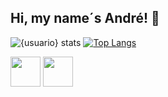 ## Hi, my name´s André! 👋

<!--
**andredbatista/andredbatista** is a ✨ _special_ ✨ repository because its `README.md` (this file) appears on your GitHub profile.

Here are some ideas to get you started:

- 🔭 I’m currently working on ...
- 🌱 I’m currently learning ...
- 👯 I’m looking to collaborate on ...
- 🤔 I’m looking for help with ...
- 💬 Ask me about ...
- 📫 How to reach me: ...
- 😄 Pronouns: ...
- ⚡ Fun fact: ...
-->
![{usuario} stats](https://github-readme-stats.vercel.app/api?username=andredbatista&show_icons=true)
[![Top Langs](https://github-readme-stats.vercel.app/api/top-langs/?username=andredbatista)](https://github.com/andredbatista/github-readme-stats)

 <img src="https://skillicons.dev/icons?i=java" width="48">    <img src="https://skillicons.dev/icons?i=mongodb" width="48"> 
            
          
